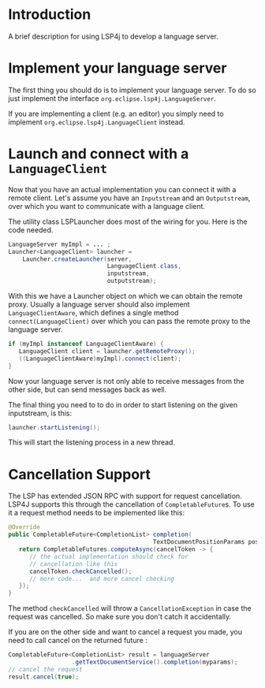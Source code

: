 # Introduction

A brief description for using LSP4j to develop a language server.

# Implement your language server

The first thing you should do is to implement your language server. To do so just implement the interface `org.eclipse.lsp4j.LanguageServer`.

If you are implementing a client (e.g. an editor) you simply need to implement `org.eclipse.lsp4j.LanguageClient` instead.

# Launch and connect with a `LanguageClient`

Now that you have an actual implementation you can connect it with a remote client. Let's assume you have an `Inputstream` and an `Outputstream`, over which you want to communicate with a language client.

The utility class LSPLauncher does most of the wiring for you. Here is the code needed.

``` java
LanguageServer myImpl = ... ;
Launcher<LanguageClient> launcher = 
    Launcher.createLauncher(server, 
                            LanguageClient.class, 
                            inputstream, 
                            outputstream);
```

With this we have a Launcher object on which we can obtain the remote proxy. Usually a language server should also implement `LanguageClientAware`, which defines a single method `connect(LanguageClient)` over which you can pass the remote proxy to the language server.

``` java
if (myImpl instanceof LanguageClientAware) {
   LanguageClient client = launcher.getRemoteProxy();
   ((LanguageClientAware)myImpl).connect(client);
}
```

Now your language server is not only able to receive messages from the other side, but can send messages back as well.

The final thing you need to to do in order to start listening on the given inputstream, is this:

``` java
launcher.startListening();
```

This will start the listening process in a new thread.

# Cancellation Support

The LSP has extended JSON RPC with support for request cancellation. LSP4J supports this through the cancellation of `CompletableFuture`s. To use it a request method needs to be implemented like this:

``` java
@Override
public CompletableFuture<CompletionList> completion(
                                         TextDocumentPositionParams position) {
   return CompletableFutures.computeAsync(cancelToken -> {
      // the actual implementation should check for 
      // cancellation like this
      cancelToken.checkCancelled();
      // more code...  and more cancel checking
   });
}
```
The method `checkCancelled` will throw a `CancellationException` in case the request was cancelled. So make sure you don't catch it accidentally.

If you are on the other side and want to cancel a request you made, you need to call cancel on the returned future :

``` java
CompletableFuture<CompletionList> result = languageServer
                  .getTextDocumentService().completion(myparams);
// cancel the request
result.cancel(true);
```
